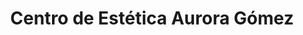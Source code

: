 ---
title: "Centro de Estética Aurora Gómez"
url: /villaviciosa-de-odon/centro-de-estetica-aurora-gomez/
shop: cosméticos
---